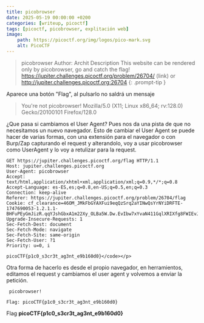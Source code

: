 ```yaml
---
title: picobrowser
date: 2025-05-19 00:00:00 +0200
categories: [writeup, picoctf]
tags: [picoctf, picobrowser, explitación web]     
image:
    path: https://picoctf.org/img/logos/pico-mark.svg
    alt: PicoCTF
---
```


>picobrowser
Author: Archit
Description
This website can be rendered only by picobrowser, go and catch the flag! https://jupiter.challenges.picoctf.org/problem/26704/ (link) or http://jupiter.challenges.picoctf.org:26704
{: .prompt-tip }

Aparece una botón "Flag", al pulsarlo  no saldrá un mensaje

>You're not picobrowser! Mozilla/5.0 (X11; Linux x86_64; rv:128.0) Gecko/20100101 Firefox/128.0 

¿Que pasa si cambiamos el User Agent? Pues nos da una pista de que no necesitamos un nuevo navegador. Esto de cambiar el User Agent
se puede hacer de varias formas, con una extensión para el navegador o con Burp/Zap capturando el request y alterandolo, voy a usar picobrowser como UserAgent y lo voy a retulizar para la request.

```
GET https://jupiter.challenges.picoctf.org/flag HTTP/1.1
Host: jupiter.challenges.picoctf.org
User-Agent: picobrowser
Accept: text/html,application/xhtml+xml,application/xml;q=0.9,*/*;q=0.8
Accept-Language: es-ES,es;q=0.8,en-US;q=0.5,en;q=0.3
Connection: keep-alive
Referer: https://jupiter.challenges.picoctf.org/problem/26704/flag
Cookie: cf_clearance=46OM_JMkFbGYAXFui9eqQzSrq2aYINwQsYrNYiDRFTE-1747690053-1.2.1.1-BHFuPEyGmJizR.qqYJshGbxA1m22Xy_OLBa5W.Dw.EvIbw7xYvaN411GqlXRIXfg8FWIEvJywFWWhwFaTbMj.Rx8gqwY2y95ly2TBazHDZrbdDJm5QZwfeKSA56fhodWn8eVJvrSzupf8wF631v2WIdiw9hGiIfIzNWJdYEnGsDv3RMKZWsyEjlW492Dob52PTkRdpAsaiXHg_Ah81_fT9xvkdWEmyB8fFBGuNhDmO1MIjEmV5pERWLb0YdkQ2hsgC8VPakmgC7tJNsdY4XxXXvdfbqO6E6NCGnlaoFaKgbzvFfGWeiIWm.PglLshYVbsRr1FcR1Ee5KJtUWkuo1WGLn_IaJkuDxzNzN1vk8Io0
Upgrade-Insecure-Requests: 1
Sec-Fetch-Dest: document
Sec-Fetch-Mode: navigate
Sec-Fetch-Site: same-origin
Sec-Fetch-User: ?1
Priority: u=0, i
```


```
picoCTF{p1c0_s3cr3t_ag3nt_e9b160d0}</code></p>
```

Otra forma de hacerlo es desde el propio navegador, en herramientos, editamos el request y cambiamos el user agent y volvemos a enviar la petición.

```
 picobrowser!

Flag: picoCTF{p1c0_s3cr3t_ag3nt_e9b160d0}

```

Flag  **picoCTF{p1c0_s3cr3t_ag3nt_e9b160d0}**